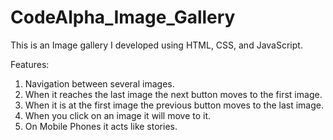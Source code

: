 # CodeAlpha_Image_Gallery
This is an Image gallery I developed using HTML, CSS, and JavaScript. 

Features:
1. Navigation between several images.
2. When it reaches the last image the next button moves to the first image.
3. When it is at the first image the previous button moves to the last image.
4. When you click on an image it will move to it.
5. On Mobile Phones it acts like stories.
